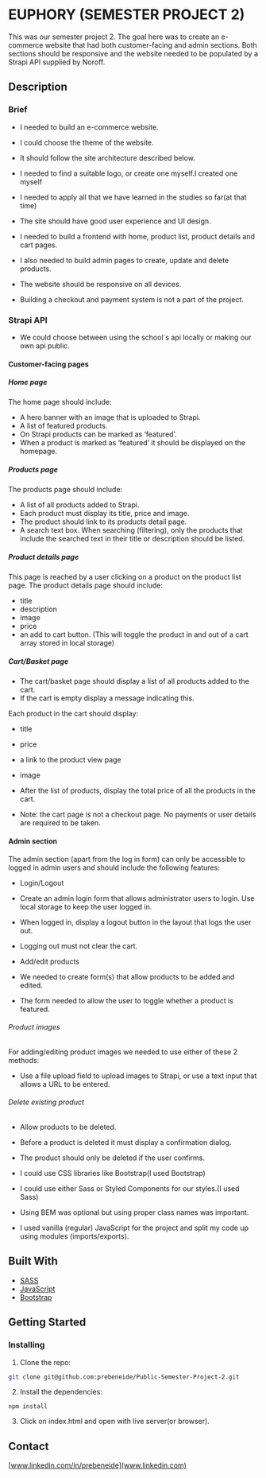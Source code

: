 # EUPHORY (SEMESTER PROJECT 2)

This was our semester project 2. The goal here was to create an e-commerce website that had both customer-facing and admin sections. Both sections should be responsive and the website needed to be populated by a Strapi API supplied by Noroff.

## Description

### Brief

- I needed to build an e-commerce website.
- I could choose the theme of the website.
- It should follow the site architecture described below.
- I needed to find a suitable logo, or create one myself.I created one myself
- I needed to apply all that we have learned in the studies so far(at that time)
- The site should have good user experience and UI design.

- I needed to build a frontend with home, product list, product details and cart pages.
- I also needed to build admin pages to create, update and delete products.
- The website should be responsive on all devices.
- Building a checkout and payment system is not a part of the project.


### Strapi API

- We could choose between using the school´s api locally or making our own api public.

#### Customer-facing pages

##### Home page

The home page should include:

- A hero banner with an image that is uploaded to Strapi.
- A list of featured products.
- On Strapi products can be marked as ‘featured’.
- When a product is marked as ‘featured’ it should be displayed on the homepage.

##### Products page

The products page should include:

- A list of all products added to Strapi.
- Each product must display its title, price and image.
- The product should link to its products detail page.
- A search text box. When searching (filtering), only the products that include the searched text in their title or description should be listed.

##### Product details page

This page is reached by a user clicking on a product on the product list page. The product details page should include:

- title
- description
- image
- price
- an add to cart button. (This will toggle the product in and out of a cart array stored in local storage)

##### Cart/Basket page

- The cart/basket page should display a list of all products added to the cart.
- If the cart is empty display a message indicating this.

Each product in the cart should display:

- title
- price
- a link to the product view page
- image

- After the list of products, display the total price of all the products in the cart.

- Note: the cart page is not a checkout page. No payments or user details are required to be taken.


#### Admin section

The admin section (apart from the log in form) can only be accessible to logged in admin users and should include the following features:

- Login/Logout
- Create an admin login form that allows administrator users to login. Use local storage to keep the user logged in.

- When logged in, display a logout button in the layout that logs the user out.
- Logging out must not clear the cart.
- Add/edit products

- We needed to create form(s) that allow products to be added and edited.
- The form needed to allow the user to toggle whether a product is featured.

###### Product images

For adding/editing product images we needed to use either of these 2 methods:

- Use a file upload field to upload images to Strapi, or use a text input that allows a URL to be entered.

###### Delete existing product

- Allow products to be deleted.
- Before a product is deleted it must display a confirmation dialog.
- The product should only be deleted if the user confirms.

- I could use CSS libraries like Bootstrap(I used Bootstrap)
- I could use either Sass or Styled Components for our styles.(I used Sass)
- Using BEM was optional but using proper class names was important.
- I used vanilla (regular) JavaScript for the project and split my code up using modules (imports/exports).


## Built With

- [SASS](https://sass-lang.com/)
- [JavaScript](https://www.javascript.com/)
- [Bootstrap](https://getbootstrap.com)

## Getting Started

### Installing

1. Clone the repo:

```bash
git clone git@github.com:prebeneide/Public-Semester-Project-2.git
```

2. Install the dependencies:

```
npm install
```

3. Click on index.html and open with live server(or browser).



## Contact

[www.linkedin.com/in/prebeneide](www.linkedin.com)
